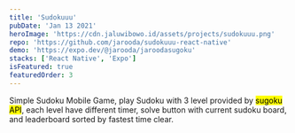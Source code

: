 ```yaml
---
title: 'Sudokuuu'
pubDate: 'Jan 13 2021'
heroImage: 'https://cdn.jaluwibowo.id/assets/projects/sudokuuu.png'
repo: 'https://github.com/jarooda/sudokuuu-react-native'
demo: 'https://expo.dev/@jarooda/jaroodasugoku'
stacks: ['React Native', 'Expo']
isFeatured: true
featuredOrder: 3
---
```


Simple Sudoku Mobile Game, play Sudoku with 3 level provided by <mark>sugoku API</mark>, each level have different timer, solve button with current sudoku board, and leaderboard sorted by fastest time clear.